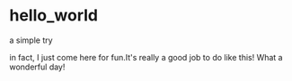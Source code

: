 # hello_world
a simple try

in fact, I just come here for fun.It's really a good job to do like this!
What a wonderful day!
